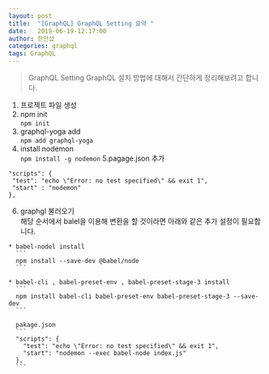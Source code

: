```yaml
---
layout: post
title:  "[GraphQL] GraphQL Setting 요약 "
date:   2019-06-19-12:17:00
author: 한만섭
categories: graphql
tags: GraphQL
---
```



> GraphQL Setting
  GraphQL 설치 방법에 대해서 간단하게 정리해보려고 합니다.  
  1. 프로젝트 파일 생성  
  2. npm init  
    ```
    npm init
    ```
  3. graphql-yoga add  
    ```
    npm add graphql-yoga
    ```
  4. install nodemon   
    ```
    npm install -g nodemon
    ```
  5.pagage.json 추가  
   ```
   "scripts": {
    "test": "echo \"Error: no test specified\" && exit 1",
    "start" : "nodemon"
  },
   ```
   
   6. graphgl 불러오기   
    해당 순서에서 balel을 이용해 변환을 할 것이라면 아래와 같은 추가 설정이 필요합니다.  
    
    * babel-nodel install  
      ```
      npm install --save-dev @babel/node
      ```
      
    * babel-cli , babel-preset-env , babel-preset-stage-3 install
      ```
      npm install babel-cli babel-preset-env babel-preset-stage-3 --save-dev
      ```
      
      pakage.json  
      ```
      "scripts": {
        "test": "echo \"Error: no test specified\" && exit 1",
        "start": "nodemon --exec babel-node index.js"
      },
      ```
